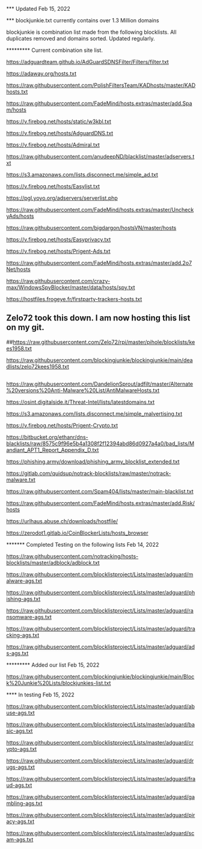 *** Updated Feb 15, 2022

*** blockjunkie.txt currently contains over 1.3 Million domains

blockjunkie is combination list made from the following blocklists. All duplicates removed and domains sorted. Updated regularly.


********* Current combination site list.

https://adguardteam.github.io/AdGuardSDNSFilter/Filters/filter.txt

https://adaway.org/hosts.txt

https://raw.githubusercontent.com/PolishFiltersTeam/KADhosts/master/KADhosts.txt

https://raw.githubusercontent.com/FadeMind/hosts.extras/master/add.Spam/hosts

https://v.firebog.net/hosts/static/w3kbl.txt

https://v.firebog.net/hosts/AdguardDNS.txt

https://v.firebog.net/hosts/Admiral.txt

https://raw.githubusercontent.com/anudeepND/blacklist/master/adservers.txt

https://s3.amazonaws.com/lists.disconnect.me/simple_ad.txt

https://v.firebog.net/hosts/Easylist.txt

https://pgl.yoyo.org/adservers/serverlist.php

https://raw.githubusercontent.com/FadeMind/hosts.extras/master/UncheckyAds/hosts

https://raw.githubusercontent.com/bigdargon/hostsVN/master/hosts

https://v.firebog.net/hosts/Easyprivacy.txt

https://v.firebog.net/hosts/Prigent-Ads.txt

https://raw.githubusercontent.com/FadeMind/hosts.extras/master/add.2o7Net/hosts

https://raw.githubusercontent.com/crazy-max/WindowsSpyBlocker/master/data/hosts/spy.txt

https://hostfiles.frogeye.fr/firstparty-trackers-hosts.txt

## Zelo72 took this down. I am now hosting this list on my git.
##https://raw.githubusercontent.com/Zelo72/rpi/master/pihole/blocklists/kees1958.txt

https://raw.githubusercontent.com/blockingjunkie/blockingjunkie/main/deadlists/zelo72kees1958.txt
##
https://raw.githubusercontent.com/DandelionSprout/adfilt/master/Alternate%20versions%20Anti-Malware%20List/AntiMalwareHosts.txt

https://osint.digitalside.it/Threat-Intel/lists/latestdomains.txt

https://s3.amazonaws.com/lists.disconnect.me/simple_malvertising.txt

https://v.firebog.net/hosts/Prigent-Crypto.txt

https://bitbucket.org/ethanr/dns-blacklists/raw/8575c9f96e5b4a1308f2f12394abd86d0927a4a0/bad_lists/Mandiant_APT1_Report_Appendix_D.txt

https://phishing.army/download/phishing_army_blocklist_extended.txt

https://gitlab.com/quidsup/notrack-blocklists/raw/master/notrack-malware.txt

https://raw.githubusercontent.com/Spam404/lists/master/main-blacklist.txt

https://raw.githubusercontent.com/FadeMind/hosts.extras/master/add.Risk/hosts

https://urlhaus.abuse.ch/downloads/hostfile/

https://zerodot1.gitlab.io/CoinBlockerLists/hosts_browser

******* Completed Testing on the following lists Feb 14, 2022

https://raw.githubusercontent.com/notracking/hosts-blocklists/master/adblock/adblock.txt

https://raw.githubusercontent.com/blocklistproject/Lists/master/adguard/malware-ags.txt

https://raw.githubusercontent.com/blocklistproject/Lists/master/adguard/phishing-ags.txt

https://raw.githubusercontent.com/blocklistproject/Lists/master/adguard/ransomware-ags.txt

https://raw.githubusercontent.com/blocklistproject/Lists/master/adguard/tracking-ags.txt

https://raw.githubusercontent.com/blocklistproject/Lists/master/adguard/ads-ags.txt

********* Added our list Feb 15, 2022

https://raw.githubusercontent.com/blockingjunkie/blockingjunkie/main/Block%20Junkie%20Lists/blockjunkies-list.txt


**** In testing Feb 15, 2022

https://raw.githubusercontent.com/blocklistproject/Lists/master/adguard/abuse-ags.txt

https://raw.githubusercontent.com/blocklistproject/Lists/master/adguard/basic-ags.txt

https://raw.githubusercontent.com/blocklistproject/Lists/master/adguard/crypto-ags.txt

https://raw.githubusercontent.com/blocklistproject/Lists/master/adguard/drugs-ags.txt

https://raw.githubusercontent.com/blocklistproject/Lists/master/adguard/fraud-ags.txt

https://raw.githubusercontent.com/blocklistproject/Lists/master/adguard/gambling-ags.txt

https://raw.githubusercontent.com/blocklistproject/Lists/master/adguard/piracy-ags.txt

https://raw.githubusercontent.com/blocklistproject/Lists/master/adguard/scam-ags.txt
